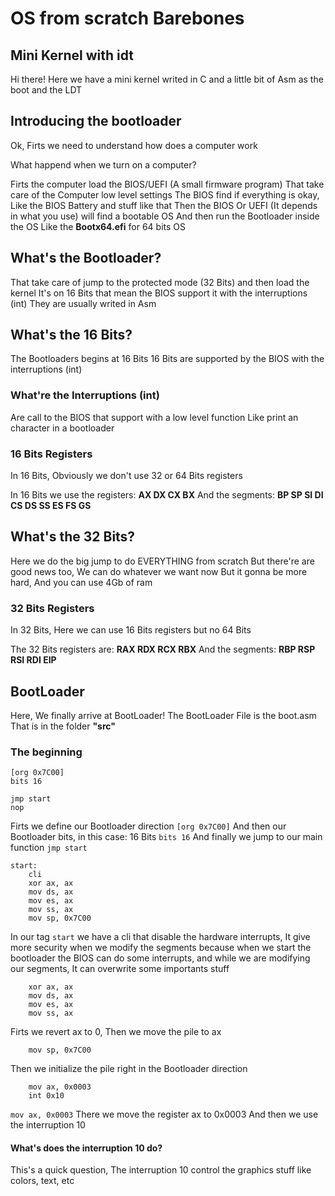 # OS from scratch Barebones
## Mini Kernel with idt

Hi there!
Here we have a mini kernel writed in C and a little bit of Asm as the boot and the LDT

## Introducing the bootloader

Ok, Firts we need to understand how does a computer work

What happend when we turn on a computer?

Firts the computer load the BIOS/UEFI (A small firmware program) That take care of the Computer low level settings
The BIOS find if everything is okay, Like the BIOS Battery and stuff like that
Then the BIOS Or UEFI (It depends in what you use) will find a bootable OS
And then run the Bootloader inside the OS
Like the **Bootx64.efi** for 64 bits OS

## What's the Bootloader?

That take care of jump to the protected mode (32 Bits) and then load the kernel
It's on 16 Bits that mean the BIOS support it with the interruptions (int)
They are usually writed in Asm

## What's the 16 Bits?

The Bootloaders begins at 16 Bits
16 Bits are supported by the BIOS with the interruptions (int)
### What're the Interruptions (int)
Are call to the BIOS that support with a low level function
Like print an character in a bootloader

### 16 Bits Registers
In 16 Bits, Obviously we don't use 32 or 64 Bits registers

In 16 Bits we use the registers: **AX DX CX BX**
And the segments: **BP SP SI DI CS DS SS ES FS GS**

## What's the 32 Bits?

Here we do the big jump to do EVERYTHING from scratch
But there're are good news too, We can do whatever we want now
But it gonna be more hard, And you can use 4Gb of ram

### 32 Bits Registers
In 32 Bits, Here we can use 16 Bits registers but no 64 Bits

The 32 Bits registers are: **RAX RDX RCX RBX**
And the segments: **RBP RSP RSI RDI EIP**

## BootLoader

Here, We finally arrive at BootLoader!
The BootLoader File is the boot.asm
That is in the folder **"src"**

### The beginning

``` Assembly
[org 0x7C00]
bits 16

jmp start
nop
```

Firts we define our Bootloader direction `[org 0x7C00]`
And then our Bootloader bits, in this case: 16 Bits `bits 16`
And finally we jump to our main function `jmp start`

``` Assembly
start:
    cli
    xor ax, ax
    mov ds, ax
    mov es, ax
    mov ss, ax
    mov sp, 0x7C00
```

In our tag `start` we have a cli that disable the hardware interrupts,
It give more security when we modify the segments
because when we start the bootloader the BIOS can do some interrupts, and while we are modifying
our segments, It can overwrite some importants stuff

``` Assembly
    xor ax, ax
    mov ds, ax
    mov es, ax
    mov ss, ax
```

Firts we revert ax to 0, Then we move the pile to ax

``` Assembly
    mov sp, 0x7C00
```

Then we initialize the pile right in the Bootloader direction

``` Assembly
    mov ax, 0x0003
    int 0x10
```

`mov ax, 0x0003` There we move the register ax to 0x0003
And then we use the interruption 10
#### What's does the interruption 10 do?
This's a quick question, The interruption 10 control the graphics stuff like colors, text, etc